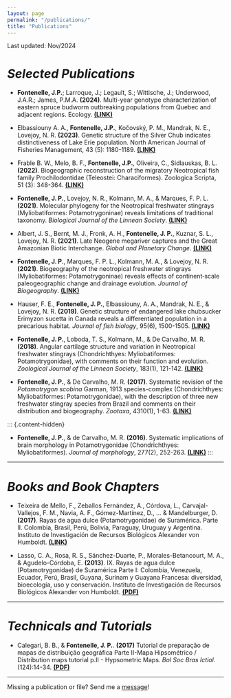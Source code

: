 ```yaml
---
layout: page
permalink: "/publications/"
title: "Publications"
---
```


Last updated: Nov/2024

# _Selected Publications_

* **Fontenelle, J.P.**; Larroque, J.; Legault, S.; Wittische, J.; Underwood, J.A.R.; James, P.M.A. **(2024)**. Multi-year genotype characterization of eastern spruce budworm outbreaking populations from Quebec and adjacent regions. Ecology. [**(LINK)**](https://doi.org/10.1002/ecy.4466)

* Elbassiouny A. A., **Fontenelle, J.P.**, Kočovský, P. M., Mandrak, N. E., Lovejoy, N. R. **(2023)**. Genetic structure of the Silver Chub indicates distinctiveness of Lake Erie population. North American Journal of Fisheries Management, 43 (5): 1180-1189. [**(LINK)**](https://afspubs.onlinelibrary.wiley.com/doi/full/10.1002/nafm.10888)

* Frable B. W., Melo, B. F., **Fontenelle, J.P.**, Oliveira, C., Sidlauskas, B. L. **(2022)**. Biogeographic reconstruction of the migratory Neotropical fish family Prochilodontidae (Teleostei: Characiformes). Zoologica Scripta, 51 (3): 348-364. [**(LINK)**](https://onlinelibrary.wiley.com/doi/10.1111/zsc.12531)

* **Fontenelle, J. P.**, Lovejoy, N. R., Kolmann, M. A., & Marques, F. P. L. **(2021)**. Molecular phylogeny for the Neotropical freshwater stingrays (Myliobatiformes: Potamotrygoninae) reveals limitations of traditional taxonomy. _Biological Journal of the Linnean Society_. [**(LINK)**](https://academic.oup.com/biolinnean/advance-article-abstract/doi/10.1093/biolinnean/blab090/6329148)

* Albert, J. S., Bernt, M. J., Fronk, A. H., **Fontenelle, J. P.**, Kuznar, S. L., Lovejoy, N. R. **(2021)**. Late Neogene megariver captures and the Great Amazonian Biotic Interchange. _Global and Planetary Change_. [**(LINK)**](https://www.sciencedirect.com/science/article/abs/pii/S0921818121001399)

* **Fontenelle, J. P.**, Marques, F. P. L., Kolmann, M. A., & Lovejoy, N. R. **(2021)**. Biogeography of the neotropical freshwater stingrays (Myliobatiformes: Potamotrygoninae) reveals effects of continent‐scale paleogeographic change and drainage evolution. _Journal of Biogeography_. [**(LINK)**](https://onlinelibrary.wiley.com/doi/abs/10.1111/jbi.14086)

* Hauser, F. E., **Fontenelle, J. P.**, Elbassiouny, A. A., Mandrak, N. E., & Lovejoy, N. R. **(2019)**. Genetic structure of endangered lake chubsucker Erimyzon sucetta in Canada reveals a differentiated population in a precarious habitat. _Journal of fish biology_, 95(6), 1500-1505. [**(LINK)**](https://onlinelibrary.wiley.com/doi/full/10.1111/jfb.14155?casa_token=GX_xHBU1b3kAAAAA%3AmnleG-ZLn9cB2pfJg5CLX20ghglS8yUFxKjirMBGjkc_g7QAY4w2BXwzHyBHWYsSJyy_qRMgg0yC)

* **Fontenelle, J. P.**, Loboda, T. S., Kolmann, M., & De Carvalho, M. R. **(2018)**. Angular cartilage structure and variation in Neotropical freshwater stingrays (Chondrichthyes: Myliobatiformes: Potamotrygonidae), with comments on their function and evolution. _Zoological Journal of the Linnean Society_, 183(1), 121-142. [**(LINK)**](https://academic.oup.com/zoolinnean/article/183/1/121/4563776?login=true)

* **Fontenelle, J. P.**, & De Carvalho, M. R. **(2017)**. Systematic revision of the _Potamotrygon scobina_ Garman, 1913 species-complex (Chondrichthyes: Myliobatiformes: Potamotrygonidae), with the description of three new freshwater stingray species from Brazil and comments on their distribution and biogeography. _Zootaxa_, 4310(1), 1-63. [**(LINK)**](https://www.mapress.com/j/zt/article/view/zootaxa.4310.1.1)

::: {.content-hidden}
* **Fontenelle, J. P.**, & de Carvalho, M. R. **(2016)**. Systematic implications of brain morphology in Potamotrygonidae (Chondrichthyes: Myliobatiformes). _Journal of morphology_, 277(2), 252-263. [**(LINK)**](https://onlinelibrary.wiley.com/doi/full/10.1002/jmor.20493?casa_token=uVGwW6UDdNAAAAAA%3A4ioYlX14v5dC9E6jyXXB_3cZ1QKm6PwmjGvlBR-ATaEyQb6QoloKw2uVFbZNuRyV1TvM1ALJjh5E)
:::

------------------------------


# _Books and Book Chapters_

* Teixeira de Mello, F., Zeballos Fernández, A., Córdova, L., Carvajal-Vallejos, F. M., Navia, A. F., Gómez-Martínez, D., ... & Mandelburger, D. **(2017)**. Rayas de agua dulce (Potamotrygonidae) de Suramérica. Parte II. Colombia, Brasil, Perú, Bolivia, Paraguay, Uruguay y Argentina. Instituto de Investigación de Recursos Biológicos Alexander von Humboldt. [**(LINK)**](http://repository.humboldt.org.co/handle/20.500.11761/9762)

* Lasso, C. A., Rosa, R. S., Sánchez-Duarte, P., Morales-Betancourt, M. A., & Agudelo-Córdoba, E. **(2013)**. IX. Rayas de agua dulce (Potamotrygonidae) de Suramérica Parte I: Colombia, Venezuela, Ecuador, Perú, Brasil, Guyana, Surinam y Guayana Francesa: diversidad, bioecología, uso y conservación. Instituto de Investigación de Recursos Biológicos Alexander von Humboldt. [**(PDF)**](http://repository.humboldt.org.co/bitstream/handle/20.500.11761/31449/256.pdf?sequence=1)

-----------------------------

# _Technicals and Tutorials_

* Calegari, B. B., & **Fontenelle, J. P.**. **(2017)** Tutorial de preparação de mapas de distribuição geográfica Parte II-Mapa Hipsométrico / Distribution maps tutorial p.II - Hypsometric Maps. _Bol Soc Bras Ictiol._ (124):14-34. [**(PDF)**](https://www.researchgate.net/publication/323294779_Tutorial_de_preparacao_de_mapas_de_distribuicao_geografica_Parte_II-Mapa_Hipsometrico_Distribution_maps_tutorial_pII_-_Hypsometric_Maps)

----------------------------

Missing a publication or file? Send me a [message](/about.md)!


